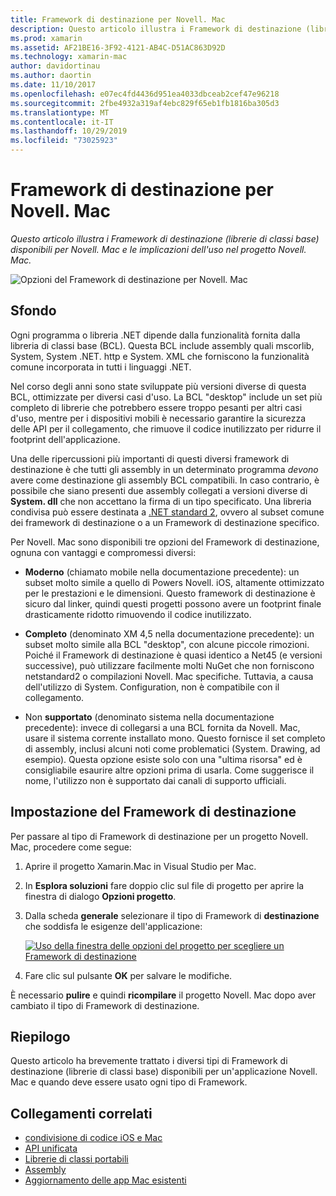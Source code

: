 ```yaml
---
title: Framework di destinazione per Novell. Mac
description: Questo articolo illustra i Framework di destinazione (librerie di classi base) disponibili per Novell. Mac e le implicazioni dell'uso nel progetto Novell. Mac.
ms.prod: xamarin
ms.assetid: AF21BE16-3F92-4121-AB4C-D51AC863D92D
ms.technology: xamarin-mac
author: davidortinau
ms.author: daortin
ms.date: 11/10/2017
ms.openlocfilehash: e07ec4fd4436d951ea4033dbceab2cef47e96218
ms.sourcegitcommit: 2fbe4932a319af4ebc829f65eb1fb1816ba305d3
ms.translationtype: MT
ms.contentlocale: it-IT
ms.lasthandoff: 10/29/2019
ms.locfileid: "73025923"
---
```

# <a name="target-framework-for-xamarinmac"></a>Framework di destinazione per Novell. Mac

_Questo articolo illustra i Framework di destinazione (librerie di classi base) disponibili per Novell. Mac e le implicazioni dell'uso nel progetto Novell. Mac._

![Opzioni del Framework di destinazione per Novell. Mac](target-framework-images/select-target.png "Opzioni del Framework di destinazione per Novell. Mac")

## <a name="background"></a>Sfondo

Ogni programma o libreria .NET dipende dalla funzionalità fornita dalla libreria di classi base (BCL). Questa BCL include assembly quali mscorlib, System, System .NET. http e System. XML che forniscono la funzionalità comune incorporata in tutti i linguaggi .NET.

Nel corso degli anni sono state sviluppate più versioni diverse di questa BCL, ottimizzate per diversi casi d'uso. La BCL "desktop" include un set più completo di librerie che potrebbero essere troppo pesanti per altri casi d'uso, mentre per i dispositivi mobili è necessario garantire la sicurezza delle API per il collegamento, che rimuove il codice inutilizzato per ridurre il footprint dell'applicazione.

Una delle ripercussioni più importanti di questi diversi framework di destinazione è che tutti gli assembly in un determinato programma *devono* avere come destinazione gli assembly BCL compatibili. In caso contrario, è possibile che siano presenti due assembly collegati a versioni diverse di **System. dll** che non accettano la firma di un tipo specificato. Una libreria condivisa può essere destinata a [.NET standard 2](https://blog.xamarin.com/share-code-net-standard-2-0/), ovvero al subset comune dei framework di destinazione o a un Framework di destinazione specifico.

Per Novell. Mac sono disponibili tre opzioni del Framework di destinazione, ognuna con vantaggi e compromessi diversi:

- **Moderno** (chiamato mobile nella documentazione precedente): un subset molto simile a quello di Powers Novell. iOS, altamente ottimizzato per le prestazioni e le dimensioni. Questo framework di destinazione è sicuro dal linker, quindi questi progetti possono avere un footprint finale drasticamente ridotto rimuovendo il codice inutilizzato.

- **Completo** (denominato XM 4,5 nella documentazione precedente): un subset molto simile alla BCL "desktop", con alcune piccole rimozioni. Poiché il Framework di destinazione è quasi identico a Net45 (e versioni successive), può utilizzare facilmente molti NuGet che non forniscono netstandard2 o compilazioni Novell. Mac specifiche. Tuttavia, a causa dell'utilizzo di System. Configuration, non è compatibile con il collegamento.

- Non **supportato** (denominato sistema nella documentazione precedente): invece di collegarsi a una BCL fornita da Novell. Mac, usare il sistema corrente installato mono. Questo fornisce il set completo di assembly, inclusi alcuni noti come problematici (System. Drawing, ad esempio). Questa opzione esiste solo con una "ultima risorsa" ed è consigliabile esaurire altre opzioni prima di usarla. Come suggerisce il nome, l'utilizzo non è supportato dai canali di supporto ufficiali.

## <a name="setting-the-target-framework"></a>Impostazione del Framework di destinazione

Per passare al tipo di Framework di destinazione per un progetto Novell. Mac, procedere come segue:

1. Aprire il progetto Xamarin.Mac in Visual Studio per Mac.
2. In **Esplora soluzioni** fare doppio clic sul file di progetto per aprire la finestra di dialogo **Opzioni progetto**.
3. Dalla scheda **generale** selezionare il tipo di Framework di **destinazione** che soddisfa le esigenze dell'applicazione:

    [![Uso della finestra delle opzioni del progetto per scegliere un Framework di destinazione](target-framework-images/select-target-full.png "Uso della finestra delle opzioni del progetto per scegliere un Framework di destinazione")](target-framework-images/select-target-full-large.png#lightbox)

4. Fare clic sul pulsante **OK** per salvare le modifiche.

È necessario **pulire** e quindi **ricompilare** il progetto Novell. Mac dopo aver cambiato il tipo di Framework di destinazione.

## <a name="summary"></a>Riepilogo

Questo articolo ha brevemente trattato i diversi tipi di Framework di destinazione (librerie di classi base) disponibili per un'applicazione Novell. Mac e quando deve essere usato ogni tipo di Framework.

## <a name="related-links"></a>Collegamenti correlati

- [condivisione di codice iOS e Mac](~/cross-platform/macios/index.md)
- [API unificata](~/cross-platform/macios/unified/index.md)
- [Librerie di classi portabili](~/cross-platform/app-fundamentals/pcl.md)
- [Assembly](~/cross-platform/internals/available-assemblies.md)
- [Aggiornamento delle app Mac esistenti](~/cross-platform/macios/unified/updating-mac-apps.md)
